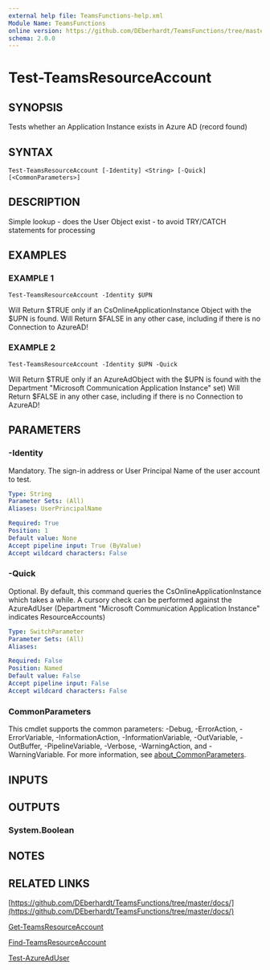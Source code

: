 ```yaml
---
external help file: TeamsFunctions-help.xml
Module Name: TeamsFunctions
online version: https://github.com/DEberhardt/TeamsFunctions/tree/master/docs/
schema: 2.0.0
---
```


# Test-TeamsResourceAccount

## SYNOPSIS
Tests whether an Application Instance exists in Azure AD (record found)

## SYNTAX

```
Test-TeamsResourceAccount [-Identity] <String> [-Quick] [<CommonParameters>]
```

## DESCRIPTION
Simple lookup - does the User Object exist - to avoid TRY/CATCH statements for processing

## EXAMPLES

### EXAMPLE 1
```
Test-TeamsResourceAccount -Identity $UPN
```

Will Return $TRUE only if an CsOnlineApplicationInstance Object with the $UPN is found.
Will Return $FALSE in any other case, including if there is no Connection to AzureAD!

### EXAMPLE 2
```
Test-TeamsResourceAccount -Identity $UPN -Quick
```

Will Return $TRUE only if an AzureAdObject with the $UPN is found with the Department "Microsoft Communication Application Instance" set)
Will Return $FALSE in any other case, including if there is no Connection to AzureAD!

## PARAMETERS

### -Identity
Mandatory.
The sign-in address or User Principal Name of the user account to test.

```yaml
Type: String
Parameter Sets: (All)
Aliases: UserPrincipalName

Required: True
Position: 1
Default value: None
Accept pipeline input: True (ByValue)
Accept wildcard characters: False
```

### -Quick
Optional.
By default, this command queries the CsOnlineApplicationInstance which takes a while.
A cursory check can be performed against the AzureAdUser (Department "Microsoft Communication Application Instance" indicates ResourceAccounts)

```yaml
Type: SwitchParameter
Parameter Sets: (All)
Aliases:

Required: False
Position: Named
Default value: False
Accept pipeline input: False
Accept wildcard characters: False
```

### CommonParameters
This cmdlet supports the common parameters: -Debug, -ErrorAction, -ErrorVariable, -InformationAction, -InformationVariable, -OutVariable, -OutBuffer, -PipelineVariable, -Verbose, -WarningAction, and -WarningVariable. For more information, see [about_CommonParameters](http://go.microsoft.com/fwlink/?LinkID=113216).

## INPUTS

## OUTPUTS

### System.Boolean
## NOTES

## RELATED LINKS

[https://github.com/DEberhardt/TeamsFunctions/tree/master/docs/](https://github.com/DEberhardt/TeamsFunctions/tree/master/docs/)

[Get-TeamsResourceAccount]()

[Find-TeamsResourceAccount]()

[Test-AzureAdUser]()

